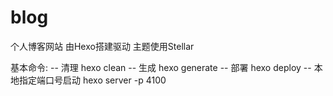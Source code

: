 # blog
个人博客网站
由Hexo搭建驱动
主题使用Stellar

基本命令:
-- 清理
hexo clean
-- 生成
hexo generate
-- 部署
hexo deploy 
-- 本地指定端口号启动
hexo server -p 4100